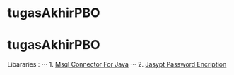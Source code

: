 # tugasAkhirPBO
# tugasAkhirPBO

Libararies :
⋅⋅⋅ 1. [Msql Connector For Java](https://mvnrepository.com/artifact/mysql/mysql-connector-java/8.0.21 "Msql Connector For Java")
⋅⋅⋅ 2. [Jasypt Password Encription](https://mvnrepository.com/artifact/org.jasypt/jasypt/1.9.2 "Jasypt Password Encription")
